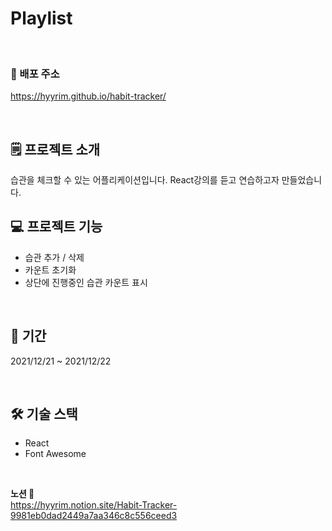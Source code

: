 # Playlist

<br>

### 🔗 배포 주소

https://hyyrim.github.io/habit-tracker/

<br>

## 🗒️ 프로젝트 소개

습관을 체크할 수 있는 어플리케이션입니다. React강의를 듣고 연습하고자 만들었습니다.
<br>

## 💻 프로젝트 기능

- 습관 추가 / 삭제
- 카운트 초기화
- 상단에 진행중인 습관 카운트 표시

<br>

## 📅 기간

2021/12/21 ~ 2021/12/22

<br>

## 🛠 기술 스택

- React
- Font Awesome

<br>

**노션 📝** <br>
https://hyyrim.notion.site/Habit-Tracker-9981eb0dad2449a7aa346c8c556ceed3
